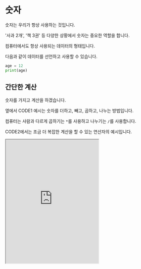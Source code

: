 # 숫자

숫자는 우리가 항상 사용하는 것입니다.

'사과 2개', '책 3권' 등 다양한 상황에서 숫자는 중요한 역할을 합니다.

컴퓨터에서도 항상 사용되는 데이터의 형태입니다.

다음과 같이 데이터를 선언하고 사용할 수 있습니다.

```py
age = 12
print(age)
```

## 간단한 계산

숫자를 가지고 계산을 하겠습니다.

옆에서 CODE1 예시는 숫자를 더하고, 빼고, 곱하고, 나누는 방법입니다.

컴퓨터는 사람과 다르게 곱하기는 `*`를 사용하고 나누기는 `/`를 사용합니다.

CODE2에서는 조금 더 복잡한 계산을 할 수 있는 연산자의 예시입니다.

<iframe
  loading="lazy" title="Python Playground" src="https://trinket.io/embed/python3/e6f77e0d9a" height="400" />

## 숫자와 '숫자'의 차이

파이썬에서는 숫자를 2가지 방법으로 선언할 수 있습니다.

하나는 `''`안에 숫자를 쓰는 것('숫자')이고 다른 하나는 `''` 없이 숫자만 선언하는 방법입니다.

결론은 3과 '3'은 다른다는 것입니다.

처음에는 `<class 'str'>`이 출력되었습니다.

그 이유는 파이썬에서 `''` 안에 있는 것은 무조건 문자입니다.

아무리 숫자가 `''` 안에 있어도 문자입니다.

하지만 두 번째는 `<class 'int'>`이 출력되었습니다. 그

이유는 숫자는 `''` 없이 선언해야만 숫자라고 인식이 되기 때문입니다.

<iframe
  loading="lazy" title="Python Playground" src="https://trinket.io/embed/python3/81191f5590" height="400" />

## `input()`을 숫자로

이제 사용자로부터 숫자 2개를 받아 더하기를 해보겠습니다.

이제 1과 1을 입력하세요. 그러면 짜잔! 2가 나옵니다...?

흠... 왜 11이 나올까요? 1+1은 2가 아닌가요? 우리의 코드에는 문제가 있습니다.

그것은 `input()` 함수가 돌려주는 정보, 다시 말해 `firstNumber`와 `secondNumber`에 저장된 데이터 형태는 문자입니다.

그래서 파이썬 프로그램에서 먼저 숫자로 전환을 하고 계산을 해야 합니다.

`int(input())`을 사용하면 됩니다.

:::note
문자와 문자를 `+`하면 서로 붙어서 출력이 됩니다.
:::

그래서 문자 1과 문자 1을 더하면 문자 11이 나옵니다.

옆에 있는 코드를 `int()`를 사용해서 고쳐보세요!

<iframe
  loading="lazy" title="Python Playground" src="https://trinket.io/embed/python3/4b9cfba68b" height="400" />
